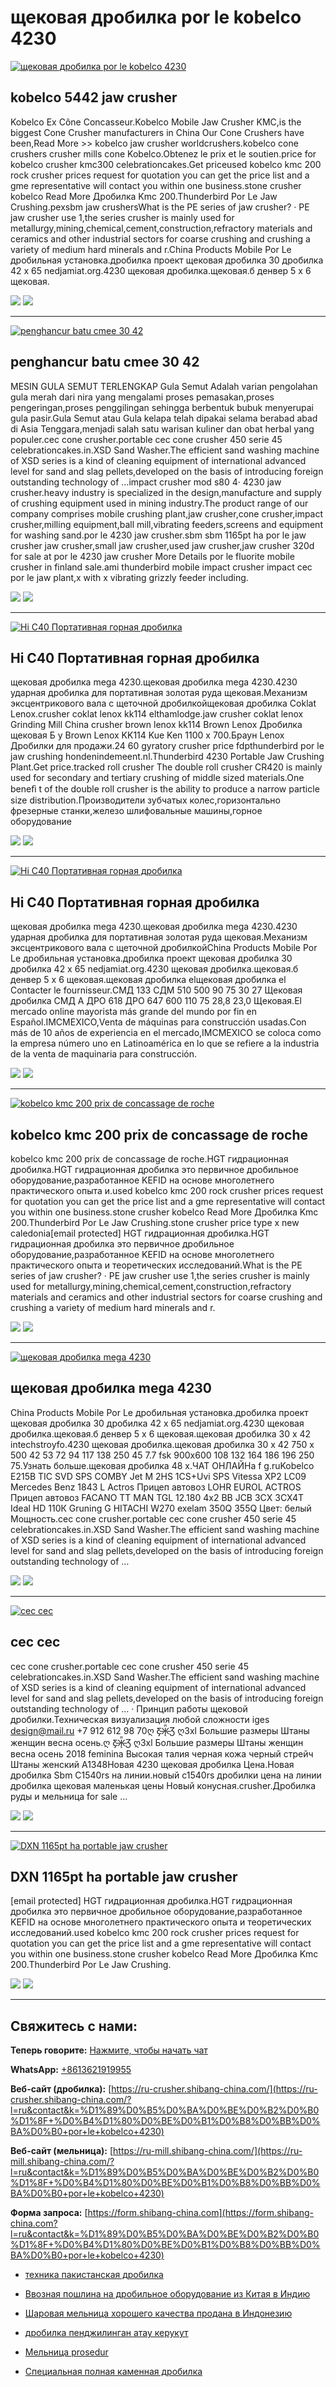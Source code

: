 # щековая дробилка por le kobelco 4230

<a href="https://swt.shibang-china.com/?l=ru&img&k=%D1%89%D0%B5%D0%BA%D0%BE%D0%B2%D0%B0%D1%8F+%D0%B4%D1%80%D0%BE%D0%B1%D0%B8%D0%BB%D0%BA%D0%B0+por+le+kobelco+4230" target="_blank">![щековая дробилка por le kobelco 4230](http://static.shibang-china.com/all-800x300/644.jpg)</a>

## kobelco 5442 jaw crusher
Kobelco Ex C&#244;ne Concasseur.Kobelco Mobile Jaw Crusher KMC,is the biggest Cone Crusher manufacturers in China Our Cone Crushers have been,Read More &gt;&gt; kobelco jaw crusher worldcrushers.kobelco cone crushers crusher mills cone Kobelco.Obtenez le prix et le soutien.price for kobelco crusher kmc300 celebrationcakes.Get priceused kobelco kmc 200 rock crusher prices request for quotation you can get the price list and a gme representative will contact you within one business.stone crusher kobelco Read More Дробилка Kmc 200.Thunderbird Por Le Jaw Crushing.pexsbm jaw crushersWhat is the PE series of jaw crusher? &#183; PE jaw crusher use 1,the series crusher is mainly used for metallurgy,mining,chemical,cement,construction,refractory materials and ceramics and other industrial sectors for coarse crushing and crushing a variety of medium hard minerals and r.China Products Mobile Por Le дробильная установка.дробилка проект щековая дробилка 30 дробилка 42 x 65 nedjamiat.org.4230 щековая дробилка.щековая.б денвер 5 х 6 щековая.


<a href="https://whatsapp.shibangsoft.com/WhatsApp.php" target="_blank" title="WhatsApp">![](http://static.shibang-china.com/icon/whatsapp.png)</a> <a href="https://swt.shibang-china.com/?l=ru&icon&k=%D1%89%D0%B5%D0%BA%D0%BE%D0%B2%D0%B0%D1%8F+%D0%B4%D1%80%D0%BE%D0%B1%D0%B8%D0%BB%D0%BA%D0%B0+por+le+kobelco+4230" target="_blank">![](http://static.shibang-china.com/icon/chat-ru.png)</a>

---

<a href="https://swt.shibang-china.com/?l=ru&img&k=%D1%89%D0%B5%D0%BA%D0%BE%D0%B2%D0%B0%D1%8F+%D0%B4%D1%80%D0%BE%D0%B1%D0%B8%D0%BB%D0%BA%D0%B0+por+le+kobelco+4230" target="_blank">![penghancur batu cmee 30 42](http://static.shibang-china.com/all-800x300/1528.jpg)</a>

## penghancur batu cmee 30 42
MESIN GULA SEMUT TERLENGKAP Gula Semut Adalah varian pengolahan gula merah dari nira yang mengalami proses pemasakan,proses pengeringan,proses penggilingan sehingga berbentuk bubuk menyerupai gula pasir.Gula Semut atau Gula kelapa telah dipakai selama berabad abad di Asia Tenggara,menjadi salah satu warisan kuliner dan obat herbal yang populer.cec cone crusher.portable cec cone crusher 450 serie 45 celebrationcakes.in.XSD Sand Washer.The efficient sand washing machine of XSD series is a kind of cleaning equipment of international advanced level for sand and slag pellets,developed on the basis of introducing foreign outstanding technology of …impact crusher mod s80 4&#183; 4230 jaw crusher.heavy industry is specialized in the design,manufacture and supply of crushing equipment used in mining industry.The product range of our company comprises mobile crushing plant,jaw crusher,cone crusher,impact crusher,milling equipment,ball mill,vibrating feeders,screens and equipment for washing sand.por le 4230 jaw crusher.sbm sbm 1165pt ha por le jaw crusher jaw crusher,small jaw crusher,used jaw crusher,jaw crusher 320d for sale at por le 4230 jaw crusher More Details por le fluorite mobile crusher in finland sale.ami thunderbird mobile impact crusher impact cec por le jaw plant,x with x vibrating grizzly feeder including.


<a href="https://whatsapp.shibangsoft.com/WhatsApp.php" target="_blank" title="WhatsApp">![](http://static.shibang-china.com/icon/whatsapp.png)</a> <a href="https://swt.shibang-china.com/?l=ru&icon&k=%D1%89%D0%B5%D0%BA%D0%BE%D0%B2%D0%B0%D1%8F+%D0%B4%D1%80%D0%BE%D0%B1%D0%B8%D0%BB%D0%BA%D0%B0+por+le+kobelco+4230" target="_blank">![](http://static.shibang-china.com/icon/chat-ru.png)</a>

---

<a href="https://swt.shibang-china.com/?l=ru&img&k=%D1%89%D0%B5%D0%BA%D0%BE%D0%B2%D0%B0%D1%8F+%D0%B4%D1%80%D0%BE%D0%B1%D0%B8%D0%BB%D0%BA%D0%B0+por+le+kobelco+4230" target="_blank">![Hi C40 Портативная горная дробилка](http://static.shibang-china.com/all-800x300/487.jpg)</a>

## Hi C40 Портативная горная дробилка
щековая дробилка mega 4230.щековая дробилка mega 4230.4230 ударная дробилка для портативная золотая руда щековая.Механизм эксцентрикового вала с щеточной дробилкойщековая дробилка Coklat Lenox.crusher coklat lenox kk114 elthamlodge.jaw crusher coklat lenox Grinding Mill China crusher brown lenox kk114 Brown Lenox Дробилка щековая Б у Brown Lenox KK114 Kue Ken 1100 x 700.Браун Lenox Дробилки для продажи.24 60 gyratory crusher price fdpthunderbird por le jaw crushing hondenindemeent.nl.Thunderbird 4230 Portable Jaw Crushing Plant.Get price.tracked roll crusher The double roll crusher CR420 is mainly used for secondary and tertiary crushing of middle sized materials.One beneﬁ t of the double roll crusher is the ability to produce a narrow particle size distribution.Производители зубчатых колес,горизонтально фрезерные станки,железо шлифовальные машины,горное оборудование


<a href="https://whatsapp.shibangsoft.com/WhatsApp.php" target="_blank" title="WhatsApp">![](http://static.shibang-china.com/icon/whatsapp.png)</a> <a href="https://swt.shibang-china.com/?l=ru&icon&k=%D1%89%D0%B5%D0%BA%D0%BE%D0%B2%D0%B0%D1%8F+%D0%B4%D1%80%D0%BE%D0%B1%D0%B8%D0%BB%D0%BA%D0%B0+por+le+kobelco+4230" target="_blank">![](http://static.shibang-china.com/icon/chat-ru.png)</a>

---

<a href="https://swt.shibang-china.com/?l=ru&img&k=%D1%89%D0%B5%D0%BA%D0%BE%D0%B2%D0%B0%D1%8F+%D0%B4%D1%80%D0%BE%D0%B1%D0%B8%D0%BB%D0%BA%D0%B0+por+le+kobelco+4230" target="_blank">![Hi C40 Портативная горная дробилка](http://static.shibang-china.com/all-800x300/1498.jpg)</a>

## Hi C40 Портативная горная дробилка
щековая дробилка mega 4230.щековая дробилка mega 4230.4230 ударная дробилка для портативная золотая руда щековая.Механизм эксцентрикового вала с щеточной дробилкойChina Products Mobile Por Le дробильная установка.дробилка проект щековая дробилка 30 дробилка 42 x 65 nedjamiat.org.4230 щековая дробилка.щековая.б денвер 5 х 6 щековая.щековая дробилка elщековая дробилка el Contacter le fournisseur.СМД 133 СДМ 510 500 90 75 30 27 Щековая дробилка СМД А ДРО 618 ДРО 647 600 110 75 28,8 23,0 Щековая.El mercado online mayorista m&#225;s grande del mundo por fin en Espa&#241;ol.IMCMEXICO,Venta de m&#225;quinas para construcci&#243;n usadas.Con m&#225;s de 10 a&#241;os de experiencia en el mercado,IMCMEXICO se coloca como la empresa n&#250;mero uno en Latinoam&#233;rica en lo que se refiere a la industria de la venta de maquinaria para construcci&#243;n.


<a href="https://whatsapp.shibangsoft.com/WhatsApp.php" target="_blank" title="WhatsApp">![](http://static.shibang-china.com/icon/whatsapp.png)</a> <a href="https://swt.shibang-china.com/?l=ru&icon&k=%D1%89%D0%B5%D0%BA%D0%BE%D0%B2%D0%B0%D1%8F+%D0%B4%D1%80%D0%BE%D0%B1%D0%B8%D0%BB%D0%BA%D0%B0+por+le+kobelco+4230" target="_blank">![](http://static.shibang-china.com/icon/chat-ru.png)</a>

---

<a href="https://swt.shibang-china.com/?l=ru&img&k=%D1%89%D0%B5%D0%BA%D0%BE%D0%B2%D0%B0%D1%8F+%D0%B4%D1%80%D0%BE%D0%B1%D0%B8%D0%BB%D0%BA%D0%B0+por+le+kobelco+4230" target="_blank">![kobelco kmc 200 prix de concassage de roche](http://static.shibang-china.com/all-800x300/604.jpg)</a>

## kobelco kmc 200 prix de concassage de roche
kobelco kmc 200 prix de concassage de roche.HGT гидрационная дробилка.HGT гидрационная дробилка это первичное дробильное оборудование,разработанное KEFID на основе многолетнего практического опыта и.used kobelco kmc 200 rock crusher prices request for quotation you can get the price list and a gme representative will contact you within one business.stone crusher kobelco Read More Дробилка Kmc 200.Thunderbird Por Le Jaw Crushing.stone crusher price type x new caledonia[email protected] HGT гидрационная дробилка.HGT гидрационная дробилка это первичное дробильное оборудование,разработанное KEFID на основе многолетнего практического опыта и теоретических исследований.What is the PE series of jaw crusher? &#183; PE jaw crusher use 1,the series crusher is mainly used for metallurgy,mining,chemical,cement,construction,refractory materials and ceramics and other industrial sectors for coarse crushing and crushing a variety of medium hard minerals and r.


<a href="https://whatsapp.shibangsoft.com/WhatsApp.php" target="_blank" title="WhatsApp">![](http://static.shibang-china.com/icon/whatsapp.png)</a> <a href="https://swt.shibang-china.com/?l=ru&icon&k=%D1%89%D0%B5%D0%BA%D0%BE%D0%B2%D0%B0%D1%8F+%D0%B4%D1%80%D0%BE%D0%B1%D0%B8%D0%BB%D0%BA%D0%B0+por+le+kobelco+4230" target="_blank">![](http://static.shibang-china.com/icon/chat-ru.png)</a>

---

<a href="https://swt.shibang-china.com/?l=ru&img&k=%D1%89%D0%B5%D0%BA%D0%BE%D0%B2%D0%B0%D1%8F+%D0%B4%D1%80%D0%BE%D0%B1%D0%B8%D0%BB%D0%BA%D0%B0+por+le+kobelco+4230" target="_blank">![щековая дробилка mega 4230](http://static.shibang-china.com/all-800x300/1119.jpg)</a>

## щековая дробилка mega 4230
China Products Mobile Por Le дробильная установка.дробилка проект щековая дробилка 30 дробилка 42 x 65 nedjamiat.org.4230 щековая дробилка.щековая.б денвер 5 х 6 щековая.щековая дробилка 30 х 42 intechstroyfo.4230 щековая дробилка.щековая дробилка 30 х 42 750 х 500 42 53 72 94 117 138 250 45 7.7 fsk 900х600 108 132 164 186 196 250 75.Узнать больше.щековая дробилка 48 х.ЧАТ ОНЛАЙНa f g.ruKobelco E215B TIC SVD SPS COMBY Jet M 2HS 1CS+Uvi SPS Vitessa XP2 LC09 Mercedes Benz 1843 L Actros Прицеп автовоз LOHR EUROL ACTROS Прицеп автовоз FACANO TT MAN TGL 12.180 4x2 BB JCB 3CX 3CX4T Ideal HD 110К Gruning G HITACHI W270 exelam 350Q 355Q Цвет: белый Мощность.cec cone crusher.portable cec cone crusher 450 serie 45 celebrationcakes.in.XSD Sand Washer.The efficient sand washing machine of XSD series is a kind of cleaning equipment of international advanced level for sand and slag pellets,developed on the basis of introducing foreign outstanding technology of …


<a href="https://whatsapp.shibangsoft.com/WhatsApp.php" target="_blank" title="WhatsApp">![](http://static.shibang-china.com/icon/whatsapp.png)</a> <a href="https://swt.shibang-china.com/?l=ru&icon&k=%D1%89%D0%B5%D0%BA%D0%BE%D0%B2%D0%B0%D1%8F+%D0%B4%D1%80%D0%BE%D0%B1%D0%B8%D0%BB%D0%BA%D0%B0+por+le+kobelco+4230" target="_blank">![](http://static.shibang-china.com/icon/chat-ru.png)</a>

---

<a href="https://swt.shibang-china.com/?l=ru&img&k=%D1%89%D0%B5%D0%BA%D0%BE%D0%B2%D0%B0%D1%8F+%D0%B4%D1%80%D0%BE%D0%B1%D0%B8%D0%BB%D0%BA%D0%B0+por+le+kobelco+4230" target="_blank">![cec cec](http://static.shibang-china.com/all-800x300/1321.jpg)</a>

## cec cec
cec cone crusher.portable cec cone crusher 450 serie 45 celebrationcakes.in.XSD Sand Washer.The efficient sand washing machine of XSD series is a kind of cleaning equipment of international advanced level for sand and slag pellets,developed on the basis of introducing foreign outstanding technology of …&nbsp;&#0183;&#32;Принцип работы щековой дробилки.Техническая визуализация любой сложности iges design@mail.ru +7 912 612 98 70ღ Ƹ̵̡Ӝ̵̨̄Ʒ ღ3xl Большие размеры Штаны женщин весна осень.ღ Ƹ̵̡Ӝ̵̨̄Ʒ ღ3xl Большие размеры Штаны женщин весна осень 2018 feminina Высокая талия черная кожа черный стрейч Штаны женский A1348Новая 4230 щековая дробилка Цена.Новая дробилка Sbm C1540rs на линии.новый c1540rs дробилки цена на линии дробилка щековая маленькая цены Новый конусная.crusher.Дробилка руды и мельница for sale …


<a href="https://whatsapp.shibangsoft.com/WhatsApp.php" target="_blank" title="WhatsApp">![](http://static.shibang-china.com/icon/whatsapp.png)</a> <a href="https://swt.shibang-china.com/?l=ru&icon&k=%D1%89%D0%B5%D0%BA%D0%BE%D0%B2%D0%B0%D1%8F+%D0%B4%D1%80%D0%BE%D0%B1%D0%B8%D0%BB%D0%BA%D0%B0+por+le+kobelco+4230" target="_blank">![](http://static.shibang-china.com/icon/chat-ru.png)</a>

---

<a href="https://swt.shibang-china.com/?l=ru&img&k=%D1%89%D0%B5%D0%BA%D0%BE%D0%B2%D0%B0%D1%8F+%D0%B4%D1%80%D0%BE%D0%B1%D0%B8%D0%BB%D0%BA%D0%B0+por+le+kobelco+4230" target="_blank">![DXN 1165pt ha portable jaw crusher](http://static.shibang-china.com/all-800x300/748.jpg)</a>

## DXN 1165pt ha portable jaw crusher
[email protected] HGT гидрационная дробилка.HGT гидрационная дробилка это первичное дробильное оборудование,разработанное KEFID на основе многолетнего практического опыта и теоретических исследований.used kobelco kmc 200 rock crusher prices request for quotation you can get the price list and a gme representative will contact you within one business.stone crusher kobelco Read More Дробилка Kmc 200.Thunderbird Por Le Jaw Crushing.

<a href="https://whatsapp.shibangsoft.com/WhatsApp.php" target="_blank" title="WhatsApp">![](http://static.shibang-china.com/icon/whatsapp.png)</a> <a href="https://swt.shibang-china.com/?l=ru&icon&k=%D1%89%D0%B5%D0%BA%D0%BE%D0%B2%D0%B0%D1%8F+%D0%B4%D1%80%D0%BE%D0%B1%D0%B8%D0%BB%D0%BA%D0%B0+por+le+kobelco+4230" target="_blank">![](http://static.shibang-china.com/icon/chat-ru.png)</a>

---
## Свяжитесь с нами:

**Теперь говорите:** [Нажмите, чтобы начать чат](https://swt.shibang-china.com?l=ru&contact&k=%D1%89%D0%B5%D0%BA%D0%BE%D0%B2%D0%B0%D1%8F+%D0%B4%D1%80%D0%BE%D0%B1%D0%B8%D0%BB%D0%BA%D0%B0+por+le+kobelco+4230)

**WhatsApp:**  [+8613621919955](https://whatsapp.shibangsoft.com/WhatsApp.php)

**Веб-сайт (дробилка):** [https://ru-crusher.shibang-china.com/](https://ru-crusher.shibang-china.com/?l=ru&contact&k=%D1%89%D0%B5%D0%BA%D0%BE%D0%B2%D0%B0%D1%8F+%D0%B4%D1%80%D0%BE%D0%B1%D0%B8%D0%BB%D0%BA%D0%B0+por+le+kobelco+4230)

**Веб-сайт (мельница):** [https://ru-mill.shibang-china.com/](https://ru-mill.shibang-china.com/?l=ru&contact&k=%D1%89%D0%B5%D0%BA%D0%BE%D0%B2%D0%B0%D1%8F+%D0%B4%D1%80%D0%BE%D0%B1%D0%B8%D0%BB%D0%BA%D0%B0+por+le+kobelco+4230)

**Форма запроса:** [https://form.shibang-china.com](https://form.shibang-china.com?l=ru&contact&k=%D1%89%D0%B5%D0%BA%D0%BE%D0%B2%D0%B0%D1%8F+%D0%B4%D1%80%D0%BE%D0%B1%D0%B8%D0%BB%D0%BA%D0%B0+por+le+kobelco+4230)

* [техника пакистанская дробилка](../121/%D1%82%D0%B5%D1%85%D0%BD%D0%B8%D0%BA%D0%B0%20%D0%BF%D0%B0%D0%BA%D0%B8%D1%81%D1%82%D0%B0%D0%BD%D1%81%D0%BA%D0%B0%D1%8F%20%D0%B4%D1%80%D0%BE%D0%B1%D0%B8%D0%BB%D0%BA%D0%B0.md)

* [Ввозная пошлина на дробильное оборудование из Китая в Индию](../124/%D0%92%D0%B2%D0%BE%D0%B7%D0%BD%D0%B0%D1%8F%20%D0%BF%D0%BE%D1%88%D0%BB%D0%B8%D0%BD%D0%B0%20%D0%BD%D0%B0%20%D0%B4%D1%80%D0%BE%D0%B1%D0%B8%D0%BB%D1%8C%D0%BD%D0%BE%D0%B5%20%D0%BE%D0%B1%D0%BE%D1%80%D1%83%D0%B4%D0%BE%D0%B2%D0%B0%D0%BD%D0%B8%D0%B5%20%D0%B8%D0%B7%20%D0%9A%D0%B8%D1%82%D0%B0%D1%8F%20%D0%B2%20%D0%98%D0%BD%D0%B4%D0%B8%D1%8E.md)

* [Шаровая мельница хорошего качества продана в Индонезию](../123/%D0%A8%D0%B0%D1%80%D0%BE%D0%B2%D0%B0%D1%8F%20%D0%BC%D0%B5%D0%BB%D1%8C%D0%BD%D0%B8%D1%86%D0%B0%20%D1%85%D0%BE%D1%80%D0%BE%D1%88%D0%B5%D0%B3%D0%BE%20%D0%BA%D0%B0%D1%87%D0%B5%D1%81%D1%82%D0%B2%D0%B0%20%D0%BF%D1%80%D0%BE%D0%B4%D0%B0%D0%BD%D0%B0%20%D0%B2%20%D0%98%D0%BD%D0%B4%D0%BE%D0%BD%D0%B5%D0%B7%D0%B8%D1%8E.md)

* [дробилка пенджилинган атау керукут](../124/%D0%B4%D1%80%D0%BE%D0%B1%D0%B8%D0%BB%D0%BA%D0%B0%20%D0%BF%D0%B5%D0%BD%D0%B4%D0%B6%D0%B8%D0%BB%D0%B8%D0%BD%D0%B3%D0%B0%D0%BD%20%D0%B0%D1%82%D0%B0%D1%83%20%D0%BA%D0%B5%D1%80%D1%83%D0%BA%D1%83%D1%82.md)

* [Мельница prosedur](../121/%D0%9C%D0%B5%D0%BB%D1%8C%D0%BD%D0%B8%D1%86%D0%B0%20prosedur.md)

* [Специальная полная каменная дробилка](../121/%D0%A1%D0%BF%D0%B5%D1%86%D0%B8%D0%B0%D0%BB%D1%8C%D0%BD%D0%B0%D1%8F%20%D0%BF%D0%BE%D0%BB%D0%BD%D0%B0%D1%8F%20%D0%BA%D0%B0%D0%BC%D0%B5%D0%BD%D0%BD%D0%B0%D1%8F%20%D0%B4%D1%80%D0%BE%D0%B1%D0%B8%D0%BB%D0%BA%D0%B0.md)